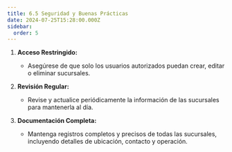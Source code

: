 ```yaml
---
title: 6.5 Seguridad y Buenas Prácticas
date: 2024-07-25T15:28:00.000Z
sidebar:
  order: 5
---
```

1. **Acceso Restringido:**

   * Asegúrese de que solo los usuarios autorizados puedan crear, editar o eliminar sucursales.
2. **Revisión Regular:**

   * Revise y actualice periódicamente la información de las sucursales para mantenerla al día.
3. **Documentación Completa:**

   * Mantenga registros completos y precisos de todas las sucursales, incluyendo detalles de ubicación, contacto y operación.
